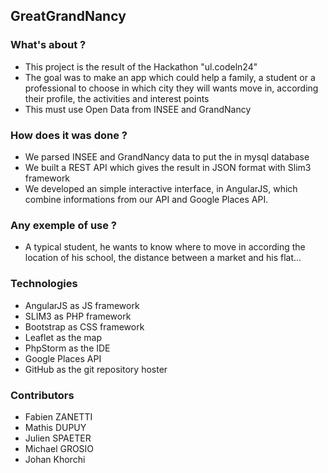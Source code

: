 ## GreatGrandNancy

### What's about ?

* This project is the result of the Hackathon "ul.codeln24"
* The goal was to make an app which could help a family, a student or a professional
to choose in which city they will wants move in, according
their profile, the activities and interest points
* This must use Open Data from INSEE and GrandNancy

### How does it was done ?

* We parsed INSEE and GrandNancy data to put the in mysql database
* We built a REST API which gives the result in JSON format with Slim3 framework
* We developed an simple interactive interface, in AngularJS,
which combine informations from our API and Google Places API. 

### Any exemple of use ?

* A typical student, he wants to know where to move in according the location
 of his school, the distance between a market and his flat...
 
### Technologies
* AngularJS as JS framework
* SLIM3 as PHP framework
* Bootstrap as CSS framework
* Leaflet as the map
* PhpStorm as the IDE
* Google Places API
* GitHub as the git repository hoster

### Contributors

* Fabien ZANETTI
* Mathis DUPUY
* Julien SPAETER
* Michael GROSIO
* Johan Khorchi